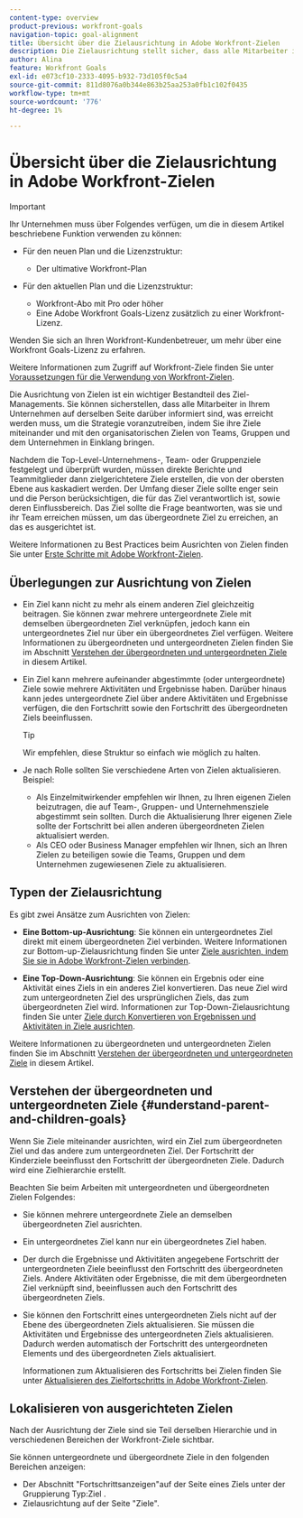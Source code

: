 ```yaml
---
content-type: overview
product-previous: workfront-goals
navigation-topic: goal-alignment
title: Übersicht über die Zielausrichtung in Adobe Workfront-Zielen
description: Die Zielausrichtung stellt sicher, dass alle Mitarbeiter in Ihrer Organisation auf derselben Seite darüber informiert sind, was erreicht werden muss, indem sie ihre Ziele miteinander und mit den organisatorischen Zielen von Teams, Gruppen und dem Unternehmen in Einklang bringen.
author: Alina
feature: Workfront Goals
exl-id: e073cf10-2333-4095-b932-73d105f0c5a4
source-git-commit: 811d8076a0b344e863b25aa253a0fb1c102f0435
workflow-type: tm+mt
source-wordcount: '776'
ht-degree: 1%

---
```


# Übersicht über die Zielausrichtung in Adobe Workfront-Zielen

>[!IMPORTANT]
>
>Ihr Unternehmen muss über Folgendes verfügen, um die in diesem Artikel beschriebene Funktion verwenden zu können:
>
>* Für den neuen Plan und die Lizenzstruktur:
>
>   * Der ultimative Workfront-Plan
>    
>* Für den aktuellen Plan und die Lizenzstruktur:
>
>   * Workfront-Abo mit Pro oder höher
>   * Eine Adobe Workfront Goals-Lizenz zusätzlich zu einer Workfront-Lizenz.
>
>Wenden Sie sich an Ihren Workfront-Kundenbetreuer, um mehr über eine Workfront Goals-Lizenz zu erfahren.
> 
>Weitere Informationen zum Zugriff auf Workfront-Ziele finden Sie unter [Voraussetzungen für die Verwendung von Workfront-Zielen](/help/quicksilver/workfront-goals/goal-management/access-needed-for-wf-goals.md).


Die Ausrichtung von Zielen ist ein wichtiger Bestandteil des Ziel-Managements. Sie können sicherstellen, dass alle Mitarbeiter in Ihrem Unternehmen auf derselben Seite darüber informiert sind, was erreicht werden muss, um die Strategie voranzutreiben, indem Sie ihre Ziele miteinander und mit den organisatorischen Zielen von Teams, Gruppen und dem Unternehmen in Einklang bringen.

Nachdem die Top-Level-Unternehmens-, Team- oder Gruppenziele festgelegt und überprüft wurden, müssen direkte Berichte und Teammitglieder dann zielgerichtetere Ziele erstellen, die von der obersten Ebene aus kaskadiert werden. Der Umfang dieser Ziele sollte enger sein und die Person berücksichtigen, die für das Ziel verantwortlich ist, sowie deren Einflussbereich. Das Ziel sollte die Frage beantworten, was sie und ihr Team erreichen müssen, um das übergeordnete Ziel zu erreichen, an das es ausgerichtet ist.

Weitere Informationen zu Best Practices beim Ausrichten von Zielen finden Sie unter [Erste Schritte mit Adobe Workfront-Zielen](../../workfront-goals/goal-management/getting-started-with-wf-goals.md).

## Überlegungen zur Ausrichtung von Zielen

* Ein Ziel kann nicht zu mehr als einem anderen Ziel gleichzeitig beitragen. Sie können zwar mehrere untergeordnete Ziele mit demselben übergeordneten Ziel verknüpfen, jedoch kann ein untergeordnetes Ziel nur über ein übergeordnetes Ziel verfügen. Weitere Informationen zu übergeordneten und untergeordneten Zielen finden Sie im Abschnitt [Verstehen der übergeordneten und untergeordneten Ziele](#understand-parent-and-children-goals) in diesem Artikel.
* Ein Ziel kann mehrere aufeinander abgestimmte (oder untergeordnete) Ziele sowie mehrere Aktivitäten und Ergebnisse haben. Darüber hinaus kann jedes untergeordnete Ziel über andere Aktivitäten und Ergebnisse verfügen, die den Fortschritt sowie den Fortschritt des übergeordneten Ziels beeinflussen.

  >[!TIP]
  >
  >Wir empfehlen, diese Struktur so einfach wie möglich zu halten.

* Je nach Rolle sollten Sie verschiedene Arten von Zielen aktualisieren. Beispiel:

   * Als Einzelmitwirkender empfehlen wir Ihnen, zu Ihren eigenen Zielen beizutragen, die auf Team-, Gruppen- und Unternehmensziele abgestimmt sein sollten. Durch die Aktualisierung Ihrer eigenen Ziele sollte der Fortschritt bei allen anderen übergeordneten Zielen aktualisiert werden.
   * Als CEO oder Business Manager empfehlen wir Ihnen, sich an Ihren Zielen zu beteiligen sowie die Teams, Gruppen und dem Unternehmen zugewiesenen Ziele zu aktualisieren.

## Typen der Zielausrichtung

Es gibt zwei Ansätze zum Ausrichten von Zielen:

* **Eine Bottom-up-Ausrichtung**: Sie können ein untergeordnetes Ziel direkt mit einem übergeordneten Ziel verbinden. Weitere Informationen zur Bottom-up-Zielausrichtung finden Sie unter [Ziele ausrichten, indem Sie sie in Adobe Workfront-Zielen verbinden](../../workfront-goals/goal-alignment/align-goals-by-connecting-them.md).

* **Eine Top-Down-Ausrichtung**: Sie können ein Ergebnis oder eine Aktivität eines Ziels in ein anderes Ziel konvertieren. Das neue Ziel wird zum untergeordneten Ziel des ursprünglichen Ziels, das zum übergeordneten Ziel wird. Informationen zur Top-Down-Zielausrichtung finden Sie unter [Ziele durch Konvertieren von Ergebnissen und Aktivitäten in Ziele ausrichten](../../workfront-goals/goal-alignment/align-goals-by-converting-results-activities.md).

Weitere Informationen zu übergeordneten und untergeordneten Zielen finden Sie im Abschnitt [Verstehen der übergeordneten und untergeordneten Ziele](#understand-parent-and-children-goals) in diesem Artikel.

## Verstehen der übergeordneten und untergeordneten Ziele {#understand-parent-and-children-goals}

Wenn Sie Ziele miteinander ausrichten, wird ein Ziel zum übergeordneten Ziel und das andere zum untergeordneten Ziel. Der Fortschritt der Kinderziele beeinflusst den Fortschritt der übergeordneten Ziele. Dadurch wird eine Zielhierarchie erstellt.

Beachten Sie beim Arbeiten mit untergeordneten und übergeordneten Zielen Folgendes:

* Sie können mehrere untergeordnete Ziele an demselben übergeordneten Ziel ausrichten.
* Ein untergeordnetes Ziel kann nur ein übergeordnetes Ziel haben.
* Der durch die Ergebnisse und Aktivitäten angegebene Fortschritt der untergeordneten Ziele beeinflusst den Fortschritt des übergeordneten Ziels. Andere Aktivitäten oder Ergebnisse, die mit dem übergeordneten Ziel verknüpft sind, beeinflussen auch den Fortschritt des übergeordneten Ziels.
* Sie können den Fortschritt eines untergeordneten Ziels nicht auf der Ebene des übergeordneten Ziels aktualisieren. Sie müssen die Aktivitäten und Ergebnisse des untergeordneten Ziels aktualisieren. Dadurch werden automatisch der Fortschritt des untergeordneten Elements und des übergeordneten Ziels aktualisiert.

  Informationen zum Aktualisieren des Fortschritts bei Zielen finden Sie unter [Aktualisieren des Zielfortschritts in Adobe Workfront-Zielen](../../workfront-goals/goal-review-and-workfront-goals-sections/check-in-goals.md).

## Lokalisieren von ausgerichteten Zielen

Nach der Ausrichtung der Ziele sind sie Teil derselben Hierarchie und in verschiedenen Bereichen der Workfront-Ziele sichtbar.

<!--
* In the Production enviroment, you can view children and parent goals in the following areas:

    * The Goal Details panel
    * Goal List
    * Goal Alignment section
    * Check-in section
    * Pulse section
    * You can view all the parent goals of a goal in the Goal Hierarchy field of a Project or Goal report.
-->
Sie können untergeordnete und übergeordnete Ziele in den folgenden Bereichen anzeigen:

* Der Abschnitt &quot;Fortschrittsanzeigen&quot;auf der Seite eines Ziels unter der Gruppierung Typ:Ziel .
* Zielausrichtung auf der Seite &quot;Ziele&quot;.




